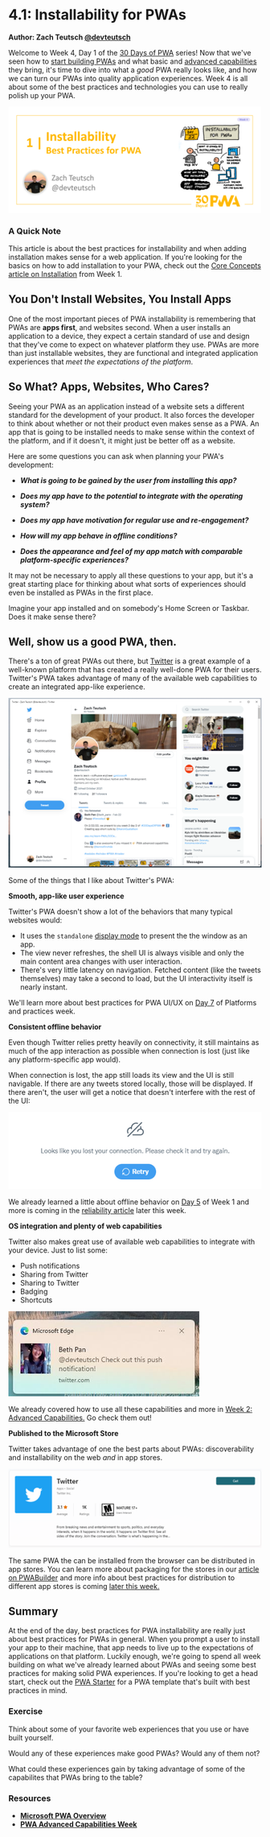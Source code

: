 # 4.1: Installability for PWAs

**Author: Zach Teutsch [@devteutsch](https://twitter.com/devteutsch)**

Welcome to Week 4, Day 1 of the [30 Days of PWA](https://aka.ms/learn-pwa/30Days-blog) series! Now that we've seen how to [start building PWAs](../core-concepts/index.md) and what basic and [advanced capabilities](../advanced-capabilities/index.md) they bring, it's time to dive into what a _good_ PWA really looks like, and how we can turn our PWAs into quality application experiences. Week 4 is all about some of the best practices and technologies you can use to really polish up your PWA.

![Placeholder Banner Only. Replace when final assets ready.](_media/day1.png)

### A Quick Note

This article is about the best practices for installability and when adding installation makes sense for a web application. If you're looking for the basics on how to add installation to your PWA, check out the [Core Concepts article on Installation](../core-concepts/03.md) from Week 1.

## You Don't Install Websites, You Install Apps

One of the most important pieces of PWA installability is remembering that PWAs are **apps first**, and websites second. When a user installs an application to a device, they expect a certain standard of use and design that they've come to expect on whatever platform they use. PWAs are more than just installable websites, they are functional and integrated application experiences that _meet the expectations of the platform_.

## So What? Apps, Websites, Who Cares?

Seeing your PWA as an application instead of a website sets a different standard for the development of your product. It also forces the developer to think about whether or not their product even makes sense as a PWA. An app that is going to be installed needs to make sense within the context of the platform, and if it doesn't, it might just be better off as a website.

Here are some questions you can ask when planning your PWA's development:

-   _**What is going to be gained by the user from installing this app?**_

-   _**Does my app have to the potential to integrate with the operating system?**_

-   _**Does my app have motivation for regular use and re-engagement?**_

-   _**How will my app behave in offline conditions?**_

-   _**Does the appearance and feel of my app match with comparable platform-specific experiences?**_

It may not be necessary to apply all these questions to your app, but it's a great starting place for thinking about what sorts of experiences should even be installed as PWAs in the first place.

Imagine your app installed and on somebody's Home Screen or Taskbar. Does it make sense there?

## Well, show us a good PWA, then.

There's a ton of great PWAs out there, but [Twitter](https://aka.ms/learn-pwa/30days-4.1/twitter.com) is a great example of a well-known platform that has created a really well-done PWA for their users. Twitter's PWA takes advantage of many of the available web capabilities to create an integrated app-like experience.

![Twitter PWA open on Windows](_media/twitter-pwa.png)

Some of the things that I like about Twitter's PWA:

**Smooth, app-like user experience**

Twitter's PWA doesn't show a lot of the behaviors that many typical websites would:

-   It uses the `standalone` [display mode](../advanced-capabilities/04.md) to present the the window as an app.
-   The view never refreshes, the shell UI is always visible and only the main content area changes with user interaction.
-   There's very little latency on navigation. Fetched content (like the tweets themselves) may take a second to load, but the UI interactivity itself is nearly instant.

We'll learn more about best practices for PWA UI/UX on [Day 7](07.md) of Platforms and practices week.

**Consistent offline behavior**

Even though Twitter relies pretty heavily on connectivity, it still maintains as much of the app interaction as possible when connection is lost (just like any platform-specific app would).

When connection is lost, the app still loads its view and the UI is still navigable. If there are any tweets stored locally, those will be displayed. If there aren't, the user will get a notice that doesn't interfere with the rest of the UI:

![Twitter offline warning](_media/twitter-offline.png)

We already learned a little about offline behavior on [Day 5](../core-concepts/05.md) of Week 1 and more is coming in the [reliability article](04.md) later this week.

**OS integration and plenty of web capabilities**

Twitter also makes great use of available web capabilities to integrate with your device. Just to list some:

-   Push notifications
-   Sharing from Twitter
-   Sharing to Twitter
-   Badging
-   Shortcuts

![Push Notification from Twitter](_media/twitter-push.jpg)

We already covered how to use all these capabilities and more in [Week 2: Advanced Capabilities.](../advanced-capabilities) Go check them out!

**Published to the Microsoft Store**

Twitter takes advantage of one the best parts about PWAs: discoverability and installability on the web _and_ in app stores.

![Twitter in the Microsoft Store](_media/twitter-in-store.png)

The same PWA the can be installed from the browser can be distributed in app stores. You can learn more about packaging for the stores in our [article on PWABuilder](../dev-tools/07.md) and more info about best practices for distribution to different app stores is coming [later this week.](03.md)

## Summary

At the end of the day, best practices for PWA installability are really just about best practices for PWAs in general. When you prompt a user to install your app to their machine, that app needs to live up to the expectations of applications on that platform. Luckily enough, we're going to spend all week building on what we've already learned about PWAs and seeing some best practices for making solid PWA experiences. If you're looking to get a head start, check out the [PWA Starter](https://aka.ms/learn-pwa/30days-4.1/github.com/pwa-builder/pwa-starter) for a PWA template that's built with best practices in mind.

### **Exercise**

Think about some of your favorite web experiences that you use or have built yourself.

Would any of these experiences make good PWAs? Would any of them not?

What could these experiences gain by taking advantage of some of the capabilites that PWAs bring to the table?

### **Resources**

-   **[Microsoft PWA Overview](https://aka.ms/learn-pwa/30days-4.1/docs.microsoft.com/en-us/microsoft-edge/progressive-web-apps-chromium)**
-   **[PWA Advanced Capabilities Week](../advanced-capabilities/index.md)**
